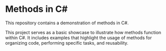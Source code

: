 # Methods in C#

This repository contains a demonstration of methods in C#.

This project serves as a basic showcase to illustrate how methods function within C#. It includes examples that highlight the usage of methods for organizing code, performing specific tasks, and reusability.
